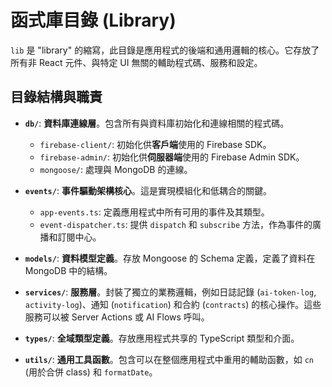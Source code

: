# 函式庫目錄 (Library)

`lib` 是 "library" 的縮寫，此目錄是應用程式的後端和通用邏輯的核心。它存放了所有非 React 元件、與特定 UI 無關的輔助程式碼、服務和設定。

## 目錄結構與職責

- **`db/`**: **資料庫連線層**。包含所有與資料庫初始化和連線相關的程式碼。
  - `firebase-client/`: 初始化供**客戶端**使用的 Firebase SDK。
  - `firebase-admin/`: 初始化供**伺服器端**使用的 Firebase Admin SDK。
  - `mongoose/`: 處理與 MongoDB 的連線。

- **`events/`**: **事件驅動架構核心**。這是實現模組化和低耦合的關鍵。
  - `app-events.ts`: 定義應用程式中所有可用的事件及其類型。
  - `event-dispatcher.ts`: 提供 `dispatch` 和 `subscribe` 方法，作為事件的廣播和訂閱中心。

- **`models/`**: **資料模型定義**。存放 Mongoose 的 Schema 定義，定義了資料在 MongoDB 中的結構。

- **`services/`**: **服務層**。封裝了獨立的業務邏輯，例如日誌記錄 (`ai-token-log`, `activity-log`)、通知 (`notification`) 和合約 (`contracts`) 的核心操作。這些服務可以被 Server Actions 或 AI Flows 呼叫。

- **`types/`**: **全域類型定義**。存放應用程式共享的 TypeScript 類型和介面。

- **`utils/`**: **通用工具函數**。包含可以在整個應用程式中重用的輔助函數，如 `cn` (用於合併 class) 和 `formatDate`。
